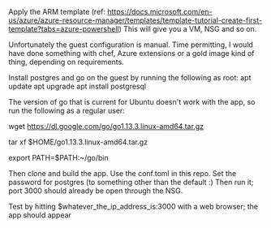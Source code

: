 Apply the ARM template (ref: https://docs.microsoft.com/en-us/azure/azure-resource-manager/templates/template-tutorial-create-first-template?tabs=azure-powershell)
This will give you a VM, NSG and so on.

Unfortunately the guest configuration is manual. Time permitting, I would have done something with chef, Azure extensions or a gold image kind of thing, depending on requirements.

Install postgres and go on the guest by running the following as root:
 apt update
 apt upgrade
 apt install postgresql

The version of go that is current for Ubuntu doesn't work with the app, so run the following as a regular user:

wget https://dl.google.com/go/go1.13.3.linux-amd64.tar.gz

tar xf $HOME/go1.13.3.linux-amd64.tar.gz

export PATH=$PATH:~/go/bin

Then clone and build the app. Use the conf.toml in this repo.
Set the password for postgres (to something other than the default :)
Then run it; port 3000 should already be open through the NSG.

Test by hitting $whatever_the_ip_address_is:3000 with a web browser; the app should appear